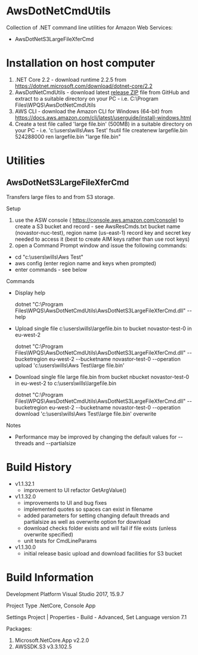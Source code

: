 # AwsDotNetCmdUtils
Collection of .NET command line utilities for Amazon Web Services:
* AwsDotNetS3LargeFileXferCmd


Installation on host computer
=============================
1. .NET Core 2.2 - download runtime 2.2.5 from https://dotnet.microsoft.com/download/dotnet-core/2.2
2. AwsDotNetCmdUtils - download latest [release ZIP](https://github.com/wpqs/AwsDotNetCmdUtils/releases) file from GitHub and extract to a suitable directory on your PC - i.e. C:\Program Files\WPQS\AwsDotNetCmdUtils
3. AWS CLI - download the Amazon CLI for Windows (64-bit) from https://docs.aws.amazon.com/cli/latest/userguide/install-windows.html
4. Create a test file called 'large file.bin' (500MB) in a suitable directory on your PC - i.e. 'c:\users\wills\Aws Test'
	fsutil file createnew largefile.bin 524288000
	ren largefile.bin "large file.bin"

Utilities
=========

AwsDotNetS3LargeFileXferCmd
----------------------------
Transfers large files to and from S3 storage.

Setup

1. use the ASW console ( https://console.aws.amazon.com/console) to create a S3 bucket and record - see AwsResCmds.txt
	bucket name (novastor-nuc-test), region name (us-east-1)
	record key and secret key needed to access it (best to create AIM keys rather than use root keys)
2. open a Command Prompt window and issue the following commands:
  * cd "c:\users\wills\Aws Test"
  * aws config
     (enter region name and keys when prompted)
  * enter commands - see below

Commands

  * Display help

       dotnet "C:\Program Files\WPQS\AwsDotNetCmdUtils\AwsDotNetS3LargeFileXferCmd.dll" --help

  * Upload single file c:\users\wills\largefile.bin to bucket novastor-test-0 in eu-west-2

       dotnet "C:\Program Files\WPQS\AwsDotNetCmdUtils\AwsDotNetS3LargeFileXferCmd.dll" --bucketregion eu-west-2 --bucketname novastor-test-0 --operation upload 'c:\users\wills\Aws Test\large file.bin'

  * Download single file large file.bin from bucket nbucket novastor-test-0 in eu-west-2 to c:\users\wills\largefile.bin

       dotnet "C:\Program Files\WPQS\AwsDotNetCmdUtils\AwsDotNetS3LargeFileXferCmd.dll" --bucketregion eu-west-2 --bucketname novastor-test-0 --operation download 'c:\users\wills\Aws Test\large file.bin' overwrite

Notes

  * Performance may be improved by changing the default values for --threads and --partialsize


Build History
=============

   * v1.1.32.1
       * improvement to UI refactor GetArgValue()
   * v1.1.32.0
       * improvements to UI and bug fixes
	   * implemented quotes so spaces can exist in filename
       * added parameters for setting changing default threads and partialsize as well as overwrite option for download 
	   * download checks folder exists and will fail if file exists (unless overwrite specified)
	   * unit tests for CmdLineParams
   * v1.1.30.0
       * initial release basic upload and download facilities for S3 bucket

Build Information
=================

Development Platform
  Visual Studio 2017, 15.9.7

Project Type
  .NetCore, Console App

Settings
  Project | Properties - Build - Advanced, Set Language version 7.1

Packages:
  1. Microsoft.NetCore.App v2.2.0
  2. AWSSDK.S3 v3.3.102.5

